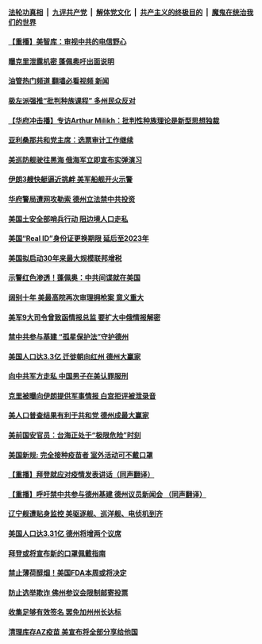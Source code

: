 ####  [法轮功真相](../../../../basic/blob/master/README.md?t=04290402) &nbsp;|&nbsp; [九评共产党](../../../../9ping.md/blob/master/README.md?t=04290402) &nbsp;|&nbsp; [解体党文化](../../../../jtdwh.md/blob/master/README.md?t=04290402)  &nbsp;|&nbsp; [共产主义的终极目的](../../../../gczydzjmd.md/blob/master/README.md?t=04290402) &nbsp;|&nbsp; [魔鬼在统治我们的世界](../../../../mgztzwmdsj.md/blob/master/README.md?t=04290402) 

#### [【重播】美智库：审视中共的电信野心](../pages/prog203/a103106395.md?t=04290402) 

#### [曝克里泄露机密 蓬佩奥吁出面说明](../pages/prog203/a103106315.md?t=04290402) 

#### [油管热门频道 翻墙必看视频 新闻](http://95.179.203.213:81/youtube.html)

#### [极左派强推“批判种族课程” 多州民众反对](../pages/prog203/a103106306.md?t=04290402) 

#### [【华府冲击播】专访Arthur Milikh：批判性种族理论是新型思想独裁](../pages/prog203/a103106281.md?t=04290402) 

#### [亚利桑那共和党主席：选票审计工作继续](../pages/prog203/a103106232.md?t=04290402) 

#### [美巡防舰驶往黑海 俄海军立即宣布实弹演习](../pages/prog203/a103105911.md?t=04290402) 

#### [伊朗3艘快艇逼近挑衅 美军船舰开火示警](../pages/prog203/a103105883.md?t=04290402) 

#### [华府警局遭网攻勒索 德州立法禁中共投资](../pages/prog203/a103105693.md?t=04290402) 

#### [美国土安全部哨兵行动 阻边境人口走私](../pages/prog203/a103105691.md?t=04290402) 

#### [美国“Real ID”身份证更换期限 延后至2023年](../pages/prog203/a103105862.md?t=04290402) 

#### [美国拟启动30年来最大规模联邦增税](../pages/prog203/a103105646.md?t=04290402) 

#### [示警红色渗透！蓬佩奥：中共间谍就在美国](../pages/prog203/a103104871.md?t=04290402) 

#### [阔别十年 美最高院再次审理拥枪案 意义重大](../pages/prog203/a103105748.md?t=04290402) 

#### [美军9大司令曾致函情报总监 要扩大中俄情报解密](../pages/prog203/a103105676.md?t=04290402) 

#### [禁中共参与基建 “孤星保护法”守护德州](../pages/prog203/a103105729.md?t=04290402) 

#### [美国人口达3.3亿 迁徙朝向红州 德州大赢家](../pages/prog203/a103105711.md?t=04290402) 

#### [向中共军方走私 中国男子在美认罪服刑](../pages/prog203/a103105695.md?t=04290402) 

#### [克里被曝向伊朗提供军事情报 白宫拒评被泄录音](../pages/prog203/a103105447.md?t=04290402) 

#### [美人口普查结果有利于共和党 德州成最大赢家](../pages/prog203/a103105443.md?t=04290402) 

#### [美前国安官员：台海正处于“极限危险”时刻](../pages/prog203/a103105634.md?t=04290402) 

#### [美国新规: 完全接种疫苗者 室外活动可不戴口罩](../pages/prog203/a103105661.md?t=04290402) 

#### [【重播】拜登就应对疫情发表讲话（同声翻译）](../pages/prog203/a103105626.md?t=04290402) 

#### [【重播】呼吁禁中共参与德州基建 德州议员新闻会 （同声翻译）](../pages/prog203/a103105606.md?t=04290402) 

#### [辽宁舰遭贴身监控 美驱逐舰、巡洋舰、电侦机到齐](../pages/prog203/a103105154.md?t=04290402) 

#### [美国人口达3.31亿 德州将增两个议席](../pages/prog203/a103104931.md?t=04290402) 

#### [拜登或将宣布新的口罩佩戴指南](../pages/prog203/a103104902.md?t=04290402) 

#### [禁止薄荷醇烟！美国FDA本周或将决定](../pages/prog203/a103104891.md?t=04290402) 

#### [防止选举欺诈 佛州参议会限制邮寄投票](../pages/prog203/a103104962.md?t=04290402) 

#### [收集足够有效签名 罢免加州州长达标](../pages/prog203/a103105045.md?t=04290402) 

#### [清理库存AZ疫苗 美宣布将全部分享给他国](../pages/prog203/a103105026.md?t=04290402) 

<img src='http://gfw-breaker.win/goodnews/indexes/prog203.md' width='0px' height='0px'/>
